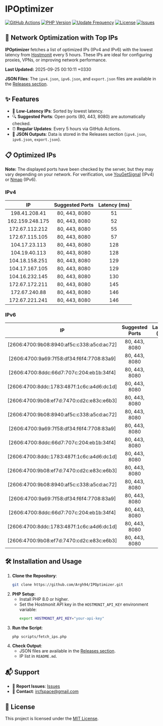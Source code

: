 # IPOptimizer

[![GitHub Actions](https://github.com/Argh94/IPOptimizer/workflows/IPOptimizer/badge.svg)](https://github.com/Argh94/IPOptimizer/actions)
[![PHP Version](https://img.shields.io/badge/PHP-8.0-blue)](https://www.php.net)
[![Update Frequency](https://img.shields.io/badge/Updates-Every%205%20Hours-green)](https://github.com/Argh94/IPOptimizer)
[![License](https://img.shields.io/badge/License-MIT-yellow)](https://opensource.org/licenses/MIT)
[![Issues](https://img.shields.io/github/issues/Argh94/IPOptimizer)](https://github.com/Argh94/IPOptimizer/issues)

## 🚀 Network Optimization with Top IPs

**IPOptimizer** fetches a list of optimized IPs (IPv4 and IPv6) with the lowest latency from [Hostmonit](https://hostmonit.com/) every 5 hours. These IPs are ideal for configuring proxies, VPNs, or improving network performance.

**Last Updated:** 2025-09-25 00:10:11 +0330

**JSON Files**: The `ipv4.json`, `ipv6.json`, and `export.json` files are available in the [Releases section](https://github.com/Argh94/IPOptimizer/releases).

## ✨ Features
- 📡 **Low-Latency IPs**: Sorted by lowest latency.
- 🔍 **Suggested Ports**: Open ports (80, 443, 8080) are automatically checked.
- ⏰ **Regular Updates**: Every 5 hours via GitHub Actions.
- 📄 **JSON Outputs**: Data is stored in the Releases section (`ipv4.json`, `ipv6.json`, `export.json`).

## 📋 Optimized IPs

**Note:** The displayed ports have been checked by the server, but they may vary depending on your network. For verification, use [YouGetSignal](https://www.yougetsignal.com/tools/open-ports/) (IPv4) or [Nmap](https://nmap.org/) (IPv6).

### IPv4
| IP | Suggested Ports | Latency (ms) |
|:---:|:---------------:|:------------:|
| 198.41.208.41 | 80, 443, 8080 | 51 |
| 162.159.248.175 | 80, 443, 8080 | 52 |
| 172.67.112.212 | 80, 443, 8080 | 55 |
| 172.67.115.105 | 80, 443, 8080 | 57 |
| 104.17.23.113 | 80, 443, 8080 | 128 |
| 104.19.40.113 | 80, 443, 8080 | 128 |
| 104.18.158.251 | 80, 443, 8080 | 129 |
| 104.17.167.105 | 80, 443, 8080 | 129 |
| 104.16.232.145 | 80, 443, 8080 | 130 |
| 172.67.172.211 | 80, 443, 8080 | 145 |
| 172.67.240.88 | 80, 443, 8080 | 146 |
| 172.67.221.241 | 80, 443, 8080 | 146 |

### IPv6
| IP | Suggested Ports | Latency (ms) |
|:---:|:---------------:|:------------:|
| [2606:4700:9b08:8940:af5c:c338:a5cd:ac72] | 80, 443, 8080 | 3 |
| [2606:4700:9a69:7f58:df34:f6f4:7708:83a9] | 80, 443, 8080 | 3 |
| [2606:4700:8ddc:66d7:707c:204:eb1b:34f4] | 80, 443, 8080 | 3 |
| [2606:4700:8ddc:1783:487f:1c6c:a4d6:dc1d] | 80, 443, 8080 | 3 |
| [2606:4700:9b08:ef7d:7470:cd2c:e83c:e6b3] | 80, 443, 8080 | 3 |
| [2606:4700:9b08:8940:af5c:c338:a5cd:ac72] | 80, 443, 8080 | 3 |
| [2606:4700:9a69:7f58:df34:f6f4:7708:83a9] | 80, 443, 8080 | 3 |
| [2606:4700:8ddc:66d7:707c:204:eb1b:34f4] | 80, 443, 8080 | 3 |
| [2606:4700:8ddc:1783:487f:1c6c:a4d6:dc1d] | 80, 443, 8080 | 3 |
| [2606:4700:9b08:ef7d:7470:cd2c:e83c:e6b3] | 80, 443, 8080 | 3 |
| [2606:4700:9b08:8940:af5c:c338:a5cd:ac72] | 80, 443, 8080 | 3 |
| [2606:4700:9a69:7f58:df34:f6f4:7708:83a9] | 80, 443, 8080 | 3 |
| [2606:4700:8ddc:66d7:707c:204:eb1b:34f4] | 80, 443, 8080 | 3 |
| [2606:4700:8ddc:1783:487f:1c6c:a4d6:dc1d] | 80, 443, 8080 | 3 |
| [2606:4700:9b08:ef7d:7470:cd2c:e83c:e6b3] | 80, 443, 8080 | 3 |

## 🛠️ Installation and Usage
1. **Clone the Repository**:
   ```bash
   git clone https://github.com/Argh94/IPOptimizer.git
   ```
2. **PHP Setup**:
   - Install PHP 8.0 or higher.
   - Set the Hostmonit API key in the `HOSTMONIT_API_KEY` environment variable:
     ```bash
     export HOSTMONIT_API_KEY="your-api-key"
     ```
3. **Run the Script**:
   ```bash
   php scripts/fetch_ips.php
   ```
4. **Check Output**:
   - JSON files are available in the [Releases section](https://github.com/Argh94/IPOptimizer/releases).
   - IP list in `README.md`.

## 📬 Support
- 🐛 **Report Issues**: [Issues](https://github.com/Argh94/IPOptimizer/issues)
- 📧 **Contact**: [ircfspace@gmail.com](mailto:ircfspace@gmail.com)

## 📄 License
This project is licensed under the [MIT License](https://github.com/Argh94/HandWave/blob/main/LICENCE).

